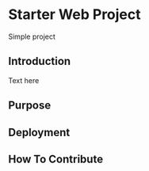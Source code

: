 # Starter Web Project

Simple project

## Introduction

Text here

## Purpose

## Deployment

## How To Contribute

